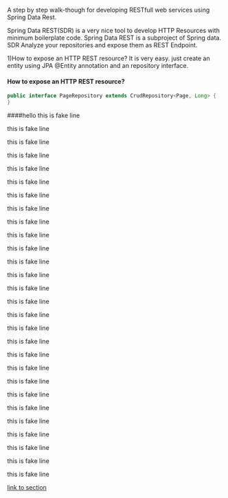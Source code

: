 A step by step walk-though for developing RESTfull web services using Spring Data Rest.  

Spring Data REST(SDR) is a very nice tool to develop HTTP Resources with minimum boilerplate code.
Spring Data REST is a subproject of Spring data. SDR Analyze your repositories and expose them as REST Endpoint.

1)How to expose an HTTP REST resource?
It is very easy. just create an entity using JPA @Entity annotation and an repository interface.



#### How to expose an HTTP REST resource?
```java
public interface PageRepository extends CrudRepository<Page, Long> {
}
```
####hello
this is fake line

this is fake line

this is fake line

this is fake line

this is fake line

this is fake line

this is fake line

this is fake line

this is fake line

this is fake line

this is fake line

this is fake line

this is fake line

this is fake line

this is fake line

this is fake line

this is fake line

this is fake line

this is fake line

this is fake line

this is fake line

this is fake line

this is fake line

this is fake line

this is fake line

this is fake line

this is fake line

this is fake line



[link to section](https://github.com/amirtvk/SpringDataRest_StepByStep#how-to-expose-an-http-rest-resource)